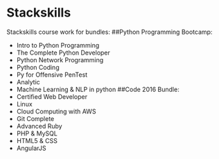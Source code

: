 # Stackskills
Stackskills course work for bundles:
##Python Programming Bootcamp:
+ Intro to Python Programming
+ The Complete Python Developer
+ Python Network Programming
+ Python Coding
+ Py for Offensive PenTest
+ Analytic
+ Machine Learning & NLP in python
##Code 2016 Bundle:
+ Certified Web Developer
+ Linux
+ Cloud Computing with AWS
+ Git Complete
+ Advanced Ruby
+ PHP & MySQL
+ HTML5 & CSS
+ AngularJS

